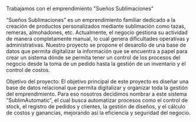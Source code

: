 Trabajamos con el emprendimiento "Sueños Sublimaciones"

“Sueños Sublimaciones” es un emprendimiento familiar dedicado a la creación de productos personalizados mediante sublimación como tazas, remeras, almohadones, etc. Actualmente, el negocio gestiona su actividad de manera completamente manual, lo cual genera dificultades operativas y administrativas. Nuestro proyecto se propone el desarollo de una base de datos que permita digitalizar la información que se encuentra a papel para crear un sistema dónde se permita tener un control de los procesos del negocio desde la toma de un pedido hasta la gestión de un inventario y el control de costos.

Objetivo del proyecto: El objetivo principal de este proyecto es diseñar una base de datos relacional que permita digitalizar y organizar toda la gestión del emprendimiento. Para eso nosotros decidimos nombrar a este sistema “SublimAutomatic”, el cual busca automatizar procesos como el control de stock, el registro de pedidos y clientes, la gestión de diseños, y el cálculo de costos y ganancias, mejorando así la eficiencia y seguridad del negocio.
